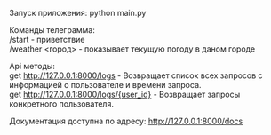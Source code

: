 Запуск приложения: python main.py

Команды телеграмма:<br>
      /start - приветствие<br>
      /weather <город> - показывает текущую погоду в даном городе<br>

Api методы:<br>
      get http://127.0.0.1:8000/logs - Возвращает список всех запросов с информацией о пользователе и времени запроса.<br>
      get http://127.0.0.1:8000/logs/{user_id} - Возвращает запросы конкретного пользователя.<br>

Документация доступна по адресу: http://127.0.0.1:8000/docs<br>
